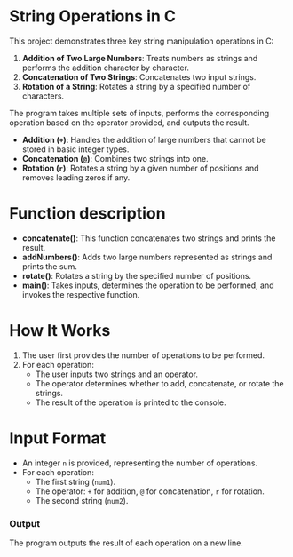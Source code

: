# String Operations in C

This project demonstrates three key string manipulation operations in C:
1. **Addition of Two Large Numbers**: Treats numbers as strings and performs the addition character by character.
2. **Concatenation of Two Strings**: Concatenates two input strings.
3. **Rotation of a String**: Rotates a string by a specified number of characters.

The program takes multiple sets of inputs, performs the corresponding operation based on the operator provided, and outputs the result.
- **Addition (`+`)**: Handles the addition of large numbers that cannot be stored in basic integer types.
- **Concatenation (`@`)**: Combines two strings into one.
- **Rotation (`r`)**: Rotates a string by a given number of positions and removes leading zeros if any.

# Function description
- **concatenate()**: This function concatenates two strings and prints the result.
- **addNumbers()**: Adds two large numbers represented as strings and prints the sum.
- **rotate()**: Rotates a string by the specified number of positions.
- **main()**: Takes inputs, determines the operation to be performed, and invokes the respective function.

# How It Works
1. The user first provides the number of operations to be performed.
2. For each operation:
   - The user inputs two strings and an operator.
   - The operator determines whether to add, concatenate, or rotate the strings.
   - The result of the operation is printed to the console.

# Input Format
- An integer `n` is provided, representing the number of operations.
- For each operation:
  - The first string (`num1`).
  - The operator: `+` for addition, `@` for concatenation, `r` for rotation.
  - The second string (`num2`).
  
### Output
The program outputs the result of each operation on a new line.
